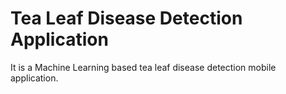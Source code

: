 # Tea Leaf Disease Detection Application

It is a Machine Learning based tea leaf disease detection mobile application.

